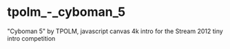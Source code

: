 tpolm_-_cyboman_5
=================

"Cyboman 5" by TPOLM, javascript canvas 4k intro for the Stream 2012 tiny intro competition